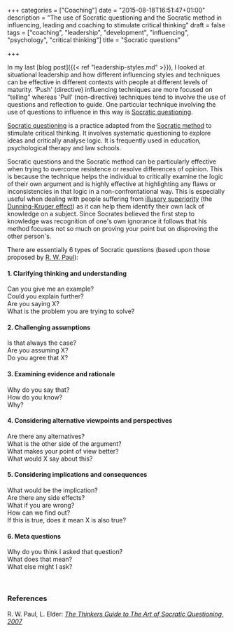 +++
categories = ["Coaching"]
date = "2015-08-18T16:51:47+01:00"
description = "The use of Socratic questioning and the Socratic method in influencing, leading and coaching to stimulate critical thinking"
draft = false
tags = ["coaching", "leadership", "development", "influencing", "psychology", "critical thinking"]
title = "Socratic questions"

+++

In my last [blog post]({{< ref "leadership-styles.md" >}}), I looked at situational leadership and how different influencing styles and techniques can be effective in different contexts with people at different levels of maturity.  'Push' (directive) influencing techniques are more focused on "telling" whereas 'Pull' (non-directive) techniques tend to involve the use of questions and reflection to guide.  One particular technique involving the use of questions to influence in this way is [Socratic questioning].

[Socratic questioning] is a practice adapted from the [Socratic method](https://en.wikipedia.org/wiki/Socratic_method) to stimulate critical thinking.  It involves systematic questioning to explore ideas and critically analyse logic.  It is frequently used in education, psychological therapy and law schools.  

Socratic questions and the Socratic method can be particularly effective when trying to overcome resistence or resolve differences of opinion.  This is because the technique helps the individual to critically examine the logic of their own argument and is highly effective at highlighting any flaws or inconsistencies in that logic in a non-confrontational way.  This is especially useful when dealing with people suffering from [illusory superiority](https://en.wikipedia.org/wiki/Illusory_superiority) (the [Dunning-Kruger effect](https://en.wikipedia.org/wiki/Dunning%E2%80%93Kruger_effect)) as it can help them identify their own lack of knowledge on a subject.  Since Socrates believed the first step to knowledge was recognition of one's own ignorance it follows that his method focuses not so much on proving your point but on disproving the other person's.

There are essentially 6 types of Socratic questions (based upon those proposed by [R. W. Paul]):

#### 1. Clarifying thinking and understanding
Can you give me an example?<br>
Could you explain further?<br>
Are you saying X?<br>
What is the problem you are trying to solve?<br>

#### 2. Challenging assumptions
Is that always the case? <br>
Are you assuming X? <br>
Do you agree that X? <br>

#### 3. Examining evidence and rationale
Why do you say that? <br>
How do you know? <br>
Why? <br>

#### 4. Considering alternative viewpoints and perspectives
Are there any alternatives? <br>
What is the other side of the argument? <br>
What makes your point of view better? <br>
What would X say about this? <br>

#### 5. Considering implications and consequences
What would be the implication? <br>
Are there any side effects?  <br>
What if you are wrong? <br>
How can we find out? <br>
If this is true, does it mean X is also true? <br>

#### 6. Meta questions
Why do you think I asked that question? <br>
What does that mean? <br>
What else might I ask? <br>

<br>


### References

R. W. Paul, L. Elder: [_The Thinkers Guide to The Art of Socratic Questioning, 2007_][R. W. Paul]



[Socratic questioning]: https://en.wikipedia.org/wiki/Socratic_questioning
[R. W. Paul]: http://www.amazon.com/The-Thinkers-Guide-Socratic-Questioning/dp/0944583318
